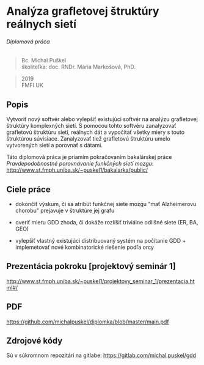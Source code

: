 # Analýza grafletovej štruktúry reálnych sietí
###### Diplomová práca

> Bc. Michal Puškel  
> školiteľka: doc. RNDr. Mária Markošová, PhD. 

> 2019  
> FMFI UK

## Popis

Vytvoriť nový softvér alebo vylepšiť existujúci softvér na analýzu grafletovej štruktúry komplexných sietí. S pomocou tohto softvéru zanalyzovať grafletovú štruktúru sietí, reálnych dát a vypočítať všetky miery s touto štruktúrou súvisiace. Zanalyzovať tiež grafletovú štruktúru umelo vytvorených sietí a porovnať s dátami.

Táto diplomová práca je priamím pokračovaním bakalárskej práce *Pravdepodobnostné porovnávanie funkčných sietí mozgu*:
http://www.st.fmph.uniba.sk/~puskel1/bakalarka/public/

## Ciele práce

- dokončiť výskum, či sa atribút funkčnej siete mozgu "mať Alzheimerovu chorobu" prejavuje v štruktúre jej grafu

- overiť mieru GDD zhoda, či dokáže rozlíšiť triviálne odlišné siete (ER, BA, GEO)
- vylepšiť vlastný existujúci distribuovaný systém na počítanie GDD + implemetovať nové kombinatorické riešenie podľa orcy

## Prezentácia pokroku [projektový seminár 1]

http://www.st.fmph.uniba.sk/~puskel1/projektovy_seminar_1/prezentacia.html#/

## PDF

https://github.com/michalpuskel/diplomka/blob/master/main.pdf

## Zdrojové kódy

Sú v súkromnom repozitári na gitlabe:
https://gitlab.com/michal.puskel/gdd
